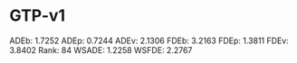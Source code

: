 # GTP-v1

ADEb: 1.7252
ADEp: 0.7244
ADEv: 2.1306
FDEb: 3.2163
FDEp: 1.3811
FDEv: 3.8402
Rank: 84
WSADE: 1.2258
WSFDE: 2.2767